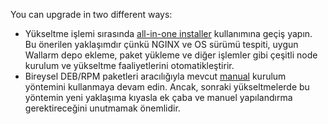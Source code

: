 You can upgrade in two different ways:

* Yükseltme işlemi sırasında [all-in-one installer](#upgrade-with-all-in-one-installer) kullanımına geçiş yapın. Bu önerilen yaklaşımdır çünkü NGINX ve OS sürümü tespiti, uygun Wallarm depo ekleme, paket yükleme ve diğer işlemler gibi çeşitli node kurulum ve yükseltme faaliyetlerini otomatikleştirir.
* Bireysel DEB/RPM paketleri aracılığıyla mevcut [manual](#manual-upgrade) kurulum yöntemini kullanmaya devam edin. Ancak, sonraki yükseltmelerde bu yöntemin yeni yaklaşıma kıyasla ek çaba ve manuel yapılandırma gerektireceğini unutmamak önemlidir.